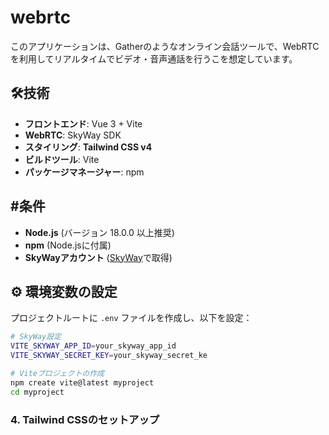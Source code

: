 # webrtc

このアプリケーションは、Gatherのようなオンライン会話ツールで、WebRTCを利用してリアルタイムでビデオ・音声通話を行うこを想定しています。
## 🛠️技術

- **フロントエンド**: Vue 3 + Vite
- **WebRTC**: SkyWay SDK
- **スタイリング**: **Tailwind CSS v4**
- **ビルドツール**: Vite
- **パッケージマネージャー**: npm

## #条件

- **Node.js** (バージョン 18.0.0 以上推奨)
- **npm** (Node.jsに付属)
- **SkyWayアカウント** ([SkyWay](https://skyway.ntt.com/)で取得)

## ⚙️ 環境変数の設定

プロジェクトルートに `.env` ファイルを作成し、以下を設定：

```bash
# SkyWay設定
VITE_SKYWAY_APP_ID=your_skyway_app_id
VITE_SKYWAY_SECRET_KEY=your_skyway_secret_ke
```

```bash
# Viteプロジェクトの作成
npm create vite@latest myproject
cd myproject

```

### 4. Tailwind CSSのセットアップ
